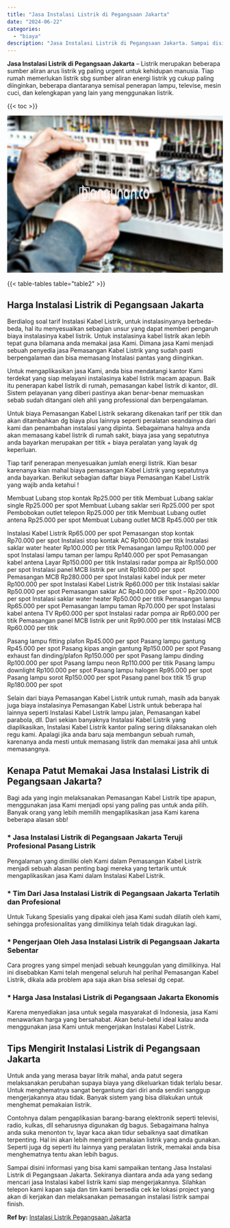 ```yaml
---
title: "Jasa Instalasi Listrik di Pegangsaan Jakarta"
date: "2024-06-22"
categories: 
  - "biaya"
description: "Jasa Instalasi Listrik di Pegangsaan Jakarta. Sampai disini informasi yang bisa kami sampaikan tentang Jasa Instalasi Listrik di Pegangsaan Jakarta. Sekirany..."
---
```


**Jasa Instalasi Listrik di Pegangsaan Jakarta** – Listrik merupakan beberapa sumber aliran arus listrik yg paling urgent untuk kehidupan manusia. Tiap rumah memerlukan listrik sbg sumber aliran energi listrik yg cukup paling diinginkan, beberapa diantaranya semisal penerapan lampu, televise, mesin cuci, dan kelengkapan yang lain yang menggunakan listrik.

{{< toc >}}

![Jasa Instalasi Listrik di Pegangsaan Jakarta](/images/instalasi-listrik-murah35.png)

{{< table-tables table="table2" >}}

## Harga Instalasi Listrik di Pegangsaan Jakarta

Berdialog soal tarif Instalasi Kabel Listrik, untuk instalasinyanya berbeda-beda, hal itu menyesuaikan sebagian unsur yang dapat memberi pengaruh biaya instalasinya kabel listrik. Untuk instalasinya kabel listrik akan lebih tepat guna bilamana anda memakai jasa Kami. Dimana jasa Kami menjadi sebuah penyedia jasa Pemasangan Kabel Listrik yang sudah pasti berpengalaman dan bisa memasang Instalasi pantas yang diinginkan.

Untuk mengaplikasikan jasa Kami, anda bisa mendatangi kantor Kami terdekat yang siap melayani instalasinya kabel listrik macam apapun. Baik itu penerapan kabel listrik di rumah, pemasangan kabel listrik di kantor, dll. Sistem pelayanan yang diberi pastinya akan benar-benar memuaskan sebab sudah ditangani oleh ahli yang professional dan berpengalaman.

Untuk biaya Pemasangan Kabel Listrik sekarang dikenakan tarif per titik dan akan ditambahkan dg biaya plus lainnya seperti peralatan seandainya dari kami dan penambahan instalasi yang dipinta. Sebagaimana halnya anda akan memasang kabel listrik di rumah sakit, biaya jasa yang sepatutnya anda bayarkan merupakan per titik + biaya peralatan yang layak dg keperluan.

Tiap tarif penerapan menyesuaikan jumlah energi listrik. Kian besar karenanya kian mahal biaya pemasangan Kabel Listrik yang sepatutnya anda bayarkan. Berikut sebagian daftar biaya Pemasangan Kabel Listrik yang wajib anda ketahui !

Membuat Lubang stop kontak Rp25.000 per titik Membuat Lubang saklar single Rp25.000 per spot Membuat Lubang saklar seri Rp25.000 per spot Pembobokan outlet telepon Rp25.000 per titik Membuat Lubang outlet antena Rp25.000 per spot Membuat Lubang outlet MCB Rp45.000 per titik

Instalasi Kabel Listrik Rp65.000 per spot Pemasangan stop kontak Rp70.000 per spot Instalasi stop kontak AC Rp100.000 per titik Instalasi saklar water heater Rp100.000 per titik Pemasangan lampu Rp100.000 per spot Instalasi lampu taman per lampu Rp140.000 per spot Pemasangan kabel antena Layar Rp150.000 per titik Instalasi radar pompa air Rp150.000 per spot Instalasi panel MCB listrik per unit Rp180.000 per spot Pemasangan MCB Rp280.000 per spot Instalasi kabel induk per meter Rp100.000 per spot Instalasi Kabel Listrik Rp60.000 per titik Instalasi saklar Rp50.000 per spot Pemasangan saklar AC Rp40.000 per spot – Rp200.000 per spot Instalasi saklar water heater Rp50.000 per titik Pemasangan lampu Rp65.000 per spot Pemasangan lampu taman Rp70.000 per spot Instalasi kabel antena TV Rp60.000 per spot Instalasi radar pompa air Rp60.000 per titik Pemasangan panel MCB listrik per unit Rp90.000 per titik Instalasi MCB Rp60.000 per titik

Pasang lampu fitting plafon Rp45.000 per spot Pasang lampu gantung Rp45.000 per spot Pasang kipas angin gantung Rp150.000 per spot Pasang exhaust fan dinding/plafon Rp150.000 per spot Pasang lampu dinding Rp100.000 per spot Pasang lampu neon Rp110.000 per titik Pasang lampu downlight Rp100.000 per spot Pasang lampu halogen Rp95.000 per spot Pasang lampu sorot Rp150.000 per spot Pasang panel box titik 15 grup Rp180.000 per spot

Selain dari biaya Pemasangan Kabel Listrik untuk rumah, masih ada banyak juga biaya instalasinya Pemasangan Kabel Listrik untuk beberapa hal lainnya seperti Instalasi Kabel Listrik lampu jalan, Pemasangan kabel parabola, dll. Dari sekian banyaknya Instalasi Kabel Listrik yang diaplikasikan, Instalasi Kabel Listrik kantor paling sering dilaksanakan oleh regu kami. Apalagi jika anda baru saja membangun sebuah rumah, karenanya anda mesti untuk memasang listrik dan memakai jasa ahli untuk memasangnya.

## Kenapa Patut Memakai Jasa Instalasi Listrik di Pegangsaan Jakarta?

Bagi ada yang ingin melaksanakan Pemasangan Kabel Listrik tipe apapun, menggunakan jasa Kami menjadi opsi yang paling pas untuk anda pilih. Banyak orang yang lebih memilih mengaplikasikan jasa Kami karena beberapa alasan sbb!

### \* Jasa Instalasi Listrik di Pegangsaan Jakarta Teruji Profesional Pasang Listrik

Pengalaman yang dimiliki oleh Kami dalam Pemasangan Kabel Listrik menjadi sebuah alasan penting bagi mereka yang tertarik untuk mengaplikasikan jasa Kami dalam Instalasi Kabel Listrik.

### \* Tim Dari Jasa Instalasi Listrik di Pegangsaan Jakarta Terlatih dan Profesional

Untuk Tukang Spesialis yang dipakai oleh jasa Kami sudah dilatih oleh kami, sehingga profesionalitas yang dimilikinya telah tidak diragukan lagi.

### \* Pengerjaan Oleh Jasa Instalasi Listrik di Pegangsaan Jakarta Sebentar

Cara progres yang simpel menjadi sebuah keunggulan yang dimilikinya. Hal ini disebabkan Kami telah mengenal seluruh hal perihal Pemasangan Kabel Listrik, dikala ada problem apa saja akan bisa selesai dg cepat.

### \* Harga Jasa Instalasi Listrik di Pegangsaan Jakarta Ekonomis

Karena menyediakan jasa untuk segala masyarakat di Indonesia, jasa Kami menawarkan harga yang bersahabat. Akan betul-betul ideal kalau anda menggunakan jasa Kami untuk mengerjakan Instalasi Kabel Listrik.

## Tips Mengirit Instalasi Listrik di Pegangsaan Jakarta


Untuk anda yang merasa bayar litrik mahal, anda patut segera melaksanakan perubahan supaya biaya yang dikeluarkan tidak terlalu besar. Untuk menghematnya sangat bergantung dari diri anda sendiri sanggup mengerjakannya atau tidak. Banyak sistem yang bisa dilakukan untuk menghemat pemakaian listrik.

Contohnya dalam pengaplikasian barang-barang elektronik seperti televisi, radio, kulkas, dll seharusnya digunakan dg bagus. Sebagaimana halnya anda suka menonton tv, layar kaca akan tidur sebaiknya saat dimatikan terpenting. Hal ini akan lebih mengirit pemakaian listrik yang anda gunakan. Seperti juga dg seperti itu lainnya yang peralatan listrik, memakai anda bisa menghematnya tentu akan lebih bagus.

Sampai disini informasi yang bisa kami sampaikan tentang Jasa Instalasi Listrik di Pegangsaan Jakarta. Sekiranya diantara anda ada yang sedang mencari jasa Instalasi kabel listrik kami siap mengerjakannya. Silahkan telepon kami kapan saja dan tim kami bersedia cek ke lokasi project yang akan di kerjakan dan melaksanakan pemasangan instalasi listrik sampai finish.

**Ref by:** [Instalasi Listrik Pegangsaan Jakarta](https://id.wikipedia.org/wiki/Instalasi)
